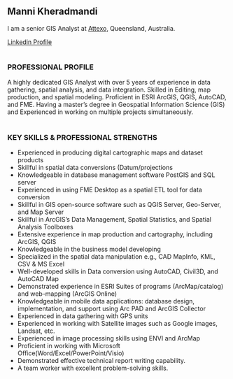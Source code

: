 ## **Manni Kheradmandi**

I am a senior GIS Analyst at [Attexo](https://www.attexo.com.au/), Queensland, Australia. 

[Linkedin Profile](https://www.linkedin.com/in/maani-kheradmandi/)
#
### **PROFESSIONAL PROFILE**


A highly dedicated GIS Analyst with over 5 years of experience in data gathering, spatial analysis, and data integration. Skilled in Editing, map production, and spatial modeling. Proficient in ESRI ArcGIS, QGIS, AutoCAD, and FME. Having a master’s degree in Geospatial Information Science (GIS) and Experienced in working on multiple projects simultaneously. 

#
### KEY SKILLS & PROFESSIONAL STRENGTHS 


- Experienced in producing digital cartographic maps and dataset products 
 - Skillful in spatial data conversions (Datum/projections
 - Knowledgeable in database management software PostGIS and SQL server
  - Experienced in using FME Desktop as a spatial ETL tool for data conversion 
  - Skillful in GIS open-source software such as QGIS Server, Geo-Server, and Map Server 
  - Skillful in ArcGIS’s Data Management, Spatial Statistics, and Spatial Analysis Toolboxes
  - Extensive experience in map production and cartography, including ArcGIS, QGIS 
  - Knowledgeable in the business model developing 
  - Specialized in the spatial data manipulation e.g., CAD MapInfo, KML, CSV & MS Excel
  - Well-developed skills in Data conversion using AutoCAD, Civil3D, and AutoCAD Map 
  - Demonstrated experience in ESRI Suites of programs (ArcMap/catalog) and web-mapping (ArcGIS Online)
  - Knowledgeable in mobile data applications: database design, implementation, and support using Arc PAD and ArcGIS Collector
  - Experienced in data gathering with GPS units 
  - Experienced in working with Satellite images such as Google images, Landsat, etc.
  - Experienced in image processing skills using ENVI and ArcMap
  - Proficient in working with Microsoft Office(Word/Excel/PowerPoint/Visio)
  - Demonstrated effective technical report writing capability.
  - A team worker with excellent problem-solving skills.





<!--
**ManniGeoIntell/ManniGeoIntell** is a ✨ _special_ ✨ repository because its `README.md` (this file) appears on your GitHub profile.

Here are some ideas to get you started:

- 🔭 I’m currently working on ...
- 🌱 I’m currently learning ...
- 👯 I’m looking to collaborate on ...
- 🤔 I’m looking for help with ...
- 💬 Ask me about ...
- 📫 How to reach me: ...
- 😄 Pronouns: ...
- ⚡ Fun fact: ...
-->
